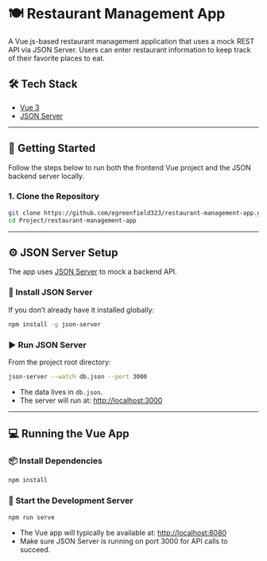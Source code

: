 # 🍽️ Restaurant Management App

A Vue.js-based restaurant management application that uses a mock REST API via JSON Server. Users can enter restaurant information to keep track of their favorite places to eat.

## 🛠️ Tech Stack

- [Vue 3](https://vuejs.org/)
- [JSON Server](https://github.com/typicode/json-server)

---

## 🚀 Getting Started

Follow the steps below to run both the frontend Vue project and the JSON backend server locally.

### 1. Clone the Repository

```bash
git clone https://github.com/egreenfield323/restaurant-management-app.git
cd Project/restaurant-management-app
```

---

## ⚙️ JSON Server Setup

The app uses [JSON Server](https://github.com/typicode/json-server) to mock a backend API.

### 🔧 Install JSON Server

If you don’t already have it installed globally:

```bash
npm install -g json-server
```

### ▶️ Run JSON Server

From the project root directory:

```bash
json-server --watch db.json --port 3000
```

- The data lives in `db.json`.
- The server will run at: [http://localhost:3000](http://localhost:3000)

---

## 💻 Running the Vue App

### 📦 Install Dependencies

```bash
npm install
```

### 🏃 Start the Development Server

```bash
npm run serve
```

- The Vue app will typically be available at: [http://localhost:8080](http://localhost:8080)
- Make sure JSON Server is running on port 3000 for API calls to succeed.